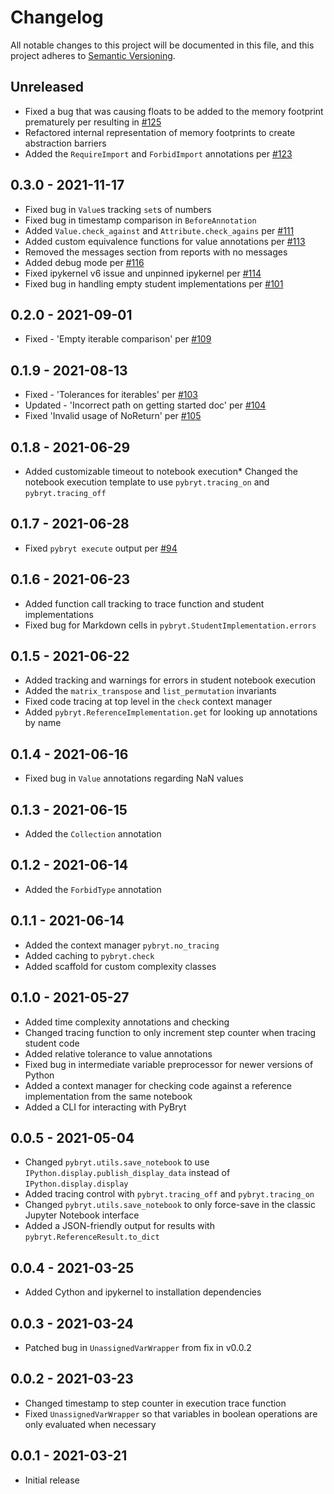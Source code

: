 # Changelog

All notable changes to this project will be documented in this file, and this project adheres to 
[Semantic Versioning](https://semver.org/spec/v2.0.0.html).

## Unreleased

* Fixed a bug that was causing floats to be added to the memory footprint prematurely per resulting in [#125](https://github.com/microsoft/pybryt/issues/125)
* Refactored internal representation of memory footprints to create abstraction barriers
* Added the `RequireImport` and `ForbidImport` annotations per [#123](https://github.com/microsoft/pybryt/issues/123)

## 0.3.0 - 2021-11-17

* Fixed bug in `Value`s tracking `set`s of numbers
* Fixed bug in timestamp comparison in `BeforeAnnotation`
* Added `Value.check_against` and `Attribute.check_agains` per [#111](https://github.com/microsoft/pybryt/issues/111)
* Added custom equivalence functions for value annotations per [#113](https://github.com/microsoft/pybryt/issues/113)
* Removed the messages section from reports with no messages
* Added debug mode per [#116](https://github.com/microsoft/pybryt/issues/116)
* Fixed ipykernel v6 issue and unpinned ipykernel per [#114](https://github.com/microsoft/pybryt/issues/114)
* Fixed bug in handling empty student implementations per [#101](https://github.com/microsoft/pybryt/issues/101)

## 0.2.0 - 2021-09-01

* Fixed - 'Empty iterable comparison' per [#109](https://github.com/microsoft/pybryt/pull/109)

## 0.1.9 - 2021-08-13

* Fixed - 'Tolerances for iterables' per [#103](https://github.com/microsoft/pybryt/pull/103)
* Updated - 'Incorrect path on getting started doc' per [#104](https://github.com/microsoft/pybryt/pull/104)
* Fixed 'Invalid usage of NoReturn' per [#105](https://github.com/microsoft/pybryt/pull/105)

## 0.1.8 - 2021-06-29

* Added customizable timeout to notebook execution* Changed the notebook execution template to use `pybryt.tracing_on` and `pybryt.tracing_off`

## 0.1.7 - 2021-06-28

* Fixed `pybryt execute` output per [#94](https://github.com/microsoft/pybryt/issues/94)

## 0.1.6 - 2021-06-23

* Added function call tracking to trace function and student implementations
* Fixed bug for Markdown cells in `pybryt.StudentImplementation.errors`

## 0.1.5 - 2021-06-22

* Added tracking and warnings for errors in student notebook execution
* Added the `matrix_transpose` and `list_permutation` invariants
* Fixed code tracing at top level in the `check` context manager
* Added `pybryt.ReferenceImplementation.get` for looking up annotations by name

## 0.1.4 -  2021-06-16

* Fixed bug in `Value` annotations regarding NaN values

## 0.1.3 - 2021-06-15

* Added the `Collection` annotation

## 0.1.2 - 2021-06-14

* Added the `ForbidType` annotation

## 0.1.1 - 2021-06-14

* Added the context manager `pybryt.no_tracing`
* Added caching to `pybryt.check`
* Added scaffold for custom complexity classes

## 0.1.0 - 2021-05-27

* Added time complexity annotations and checking
* Changed tracing function to only increment step counter when tracing student code
* Added relative tolerance to value annotations
* Fixed bug in intermediate variable preprocessor for newer versions of Python
* Added a context manager for checking code against a reference implementation from the same
  notebook
* Added a CLI for interacting with PyBryt

## 0.0.5 - 2021-05-04

* Changed `pybryt.utils.save_notebook` to use `IPython.display.publish_display_data` instead of 
  `IPython.display.display`
* Added tracing control with `pybryt.tracing_off` and `pybryt.tracing_on`
* Changed `pybryt.utils.save_notebook` to only force-save in the classic Jupyter Notebook interface
* Added a JSON-friendly output for results with `pybryt.ReferenceResult.to_dict`

## 0.0.4 - 2021-03-25

* Added Cython and ipykernel to installation dependencies

## 0.0.3 - 2021-03-24

* Patched bug in `UnassignedVarWrapper` from fix in v0.0.2

## 0.0.2 - 2021-03-23

* Changed timestamp to step counter in execution trace function
* Fixed `UnassignedVarWrapper` so that variables in boolean operations are only evaluated when
  necessary

## 0.0.1 - 2021-03-21

* Initial release
